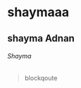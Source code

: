 # shaymaaa
## shayma Adnan
###### Shayma
> blockqoute
    <html>
    <head>
    <title>
    First Test</title>
    </head>
    </html>
